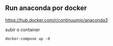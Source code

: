 
## Run anaconda por docker

https://hub.docker.com/r/continuumio/anaconda3

subir o container
```
docker-compose up -d
```